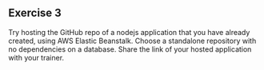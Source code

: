 ## Exercise 3

Try hosting the GitHub repo of a nodejs application that you have already created, using
AWS Elastic Beanstalk. Choose a standalone repository with no dependencies on a
database. Share the link of your hosted application with your trainer.